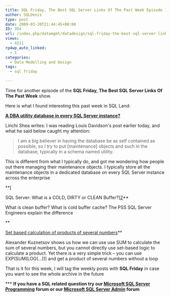 ```yaml
---
title: SQL Friday, The Best SQL Server Links Of The Past Week Episode 15
author: SQLDenis
type: post
date: 2009-03-20T21:44:45+00:00
ID: 354
url: /index.php/datamgmt/datadesign/sql-friday-the-best-sql-server-links-of-16/
views:
  - 4211
rp4wp_auto_linked:
  - 1
categories:
  - Data Modelling and Design
tags:
  - sql friday

---
```

Time for another episode of the **SQL Friday, The Best SQL Server Links Of The Past Week** show.
  
Here is what I found interesting this past week in SQL Land:

**[A DBA utility database in every SQL Server instance?][1]**
  
Linchi Shea writes: I was reading Louis Davidson's post earlier today, and what he said below caught my attention:

> I am a big believer in having the database be as self contained as possible, so I try to put [maintenance] objects and such in the database, typically in a schema named utility.

This is different from what I typically do, and got me wondering how people out there managing their maintenance objects. I typically store all the maintenance objects in a dedicated database on every SQL Server instance across the enterprise

**[
  
SQL Server: What is a COLD, DIRTY or CLEAN Buffer?][2]**
  
What is clean buffer? What is cold buffer cache? The PSS SQL Server Engineers explain the difference

**
  
[Set based calculation of products of several numbers][3]**
  
Alexander Kuznetsov shows us how we can use use SUM to calculate the sum of several numbers, but you cannot directly use set-based logic to calculate a product. Yet there is a very simple trick – you can use EXP(SUM(LOG(...))) and get a product of several numbers without a loop



That is it for this week, I will tag the weekly posts with **SQL Friday** in case you want to see the whole archive in the future

\*** **If you have a SQL related question try our [Microsoft SQL Server Programming][4] forum or our [Microsoft SQL Server Admin][5] forum**<ins></ins>

 [1]: http://sqlblog.com/blogs/linchi_shea/archive/2009/03/16/a-dba-utility-database-in-every-sql-server-instance.aspx
 [2]: http://blogs.msdn.com/psssql/archive/2009/03/17/sql-server-what-is-a-cold-dirty-or-clean-buffer.aspx
 [3]: http://sqlblog.com/blogs/alexander_kuznetsov/archive/2009/03/17/set-based-calculation-of-products-of-several-numbers.aspx
 [4]: http://forum.ltd.local/viewforum.php?f=17
 [5]: http://forum.ltd.local/viewforum.php?f=22